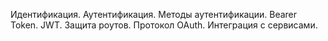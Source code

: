 Идентификация. Аутентификация. Методы аутентификации. Bearer Token. JWT. Защита роутов. Протокол OAuth. Интеграция с сервисами.